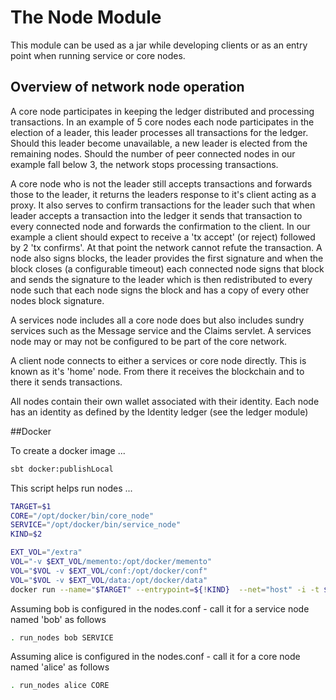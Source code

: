 # The Node Module

This module can be used as a jar while developing clients or as an entry point when running service or core nodes.

## Overview of network node operation

A core node participates in keeping the ledger distributed and processing transactions. In an example of 5 core nodes each node participates in the election of a leader, this leader processes all transactions for the ledger. Should this leader become unavailable, a new leader is elected from the remaining nodes. Should the number of peer connected nodes in our example fall below 3, the network stops processing transactions. 
  
A core node who is not the leader still accepts transactions and forwards those to the leader, it returns the leaders response to it's client acting as a proxy. It also serves to confirm transactions for the leader such that when leader accepts a transaction into the ledger it sends that transaction to every connected node and forwards the confirmation to the client. In our example a client should expect to receive a 'tx accept' (or reject) followed by 2 'tx confirms'. At that point the network cannot refute the transaction. A node also signs blocks, the leader provides the first signature and when the block closes (a configurable timeout) each connected node signs that block and sends the signature to the leader which is then redistributed to every node such that each node signs the block and has a copy of every other nodes block signature.   
    
A services node includes all a core node does but also includes sundry services such as the Message service and the Claims servlet. A services node may or may not be configured to be part of the core network.
      
A client node connects to either a services or core node directly. This is known as it's 'home' node. From there it receives the blockchain and to there it sends transactions.
     
All nodes contain their own wallet associated with their identity. Each node has an identity as defined by the Identity ledger (see the ledger module)
     
##Docker

To create a docker image ...

```bash
sbt docker:publishLocal
```
This script helps run nodes ... 

```bash
TARGET=$1
CORE="/opt/docker/bin/core_node"
SERVICE="/opt/docker/bin/service_node"
KIND=$2

EXT_VOL="/extra"
VOL="-v $EXT_VOL/memento:/opt/docker/memento"
VOL="$VOL -v $EXT_VOL/conf:/opt/docker/conf"
VOL="$VOL -v $EXT_VOL/data:/opt/docker/data"
docker run --name="$TARGET" --entrypoint=${!KIND}  --net="host" -i -t $VOL sss-asado-node:0.2.11-SNAPSHOT $TARGET
```

Assuming bob is configured in the nodes.conf - call it for a service node named 'bob' as follows 
```bash
. run_nodes bob SERVICE
```
Assuming alice is configured in the nodes.conf - call it for a core node named 'alice' as follows 
```bash
. run_nodes alice CORE
```
  
     
   



